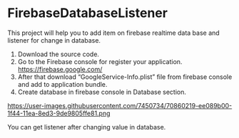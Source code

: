 # FirebaseDatabaseListener

This project will help you to add item on firebase realtime data base and listener for change in database. 
1. Download the source code.
2. Go to the Firebase console for register your application. https://firebase.google.com/  
3. After that download “GoogleService-Info.plist”  file from firebase console and add to application bundle.  
4. Create database in firebase console in Database section.

https://user-images.githubusercontent.com/7450734/70860219-ee089b00-1f44-11ea-8ed3-9de9805ffe81.png

You can get listener after changing value in database.

